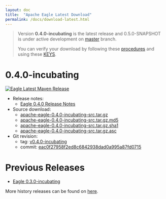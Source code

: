 ```yaml
---
layout: doc
title:  "Apache Eagle Latest Download" 
permalink: /docs/download-latest.html
---
```


> Version **0.4.0-incubating** is the latest release and 0.5.0-SNAPSHOT is under active development on [master](https://github.com/apache/eagle/tree/master) branch.
>
> You can verify your download by following these [procedures](https://www.apache.org/info/verification.html) and using these [KEYS](https://dist.apache.org/repos/dist/release/eagle/KEYS).

# 0.4.0-incubating

[![Eagle Latest Maven Release](https://maven-badges.herokuapp.com/maven-central/org.apache.eagle/eagle-parent/badge.svg)](http://search.maven.org/#search%7Cga%7C1%7Cg%3A%22org.apache.eagle%22%20AND%20a%3A%22eagle-parent%22)

* Release notes: 
	* [Eagle 0.4.0 Release Notes](https://git-wip-us.apache.org/repos/asf?p=eagle.git;a=blob_plain;f=CHANGELOG.txt;hb=refs/tags/v0.4.0-incubating)
* Source download: 
	* [apache-eagle-0.4.0-incubating-src.tar.gz](http://www.apache.org/dyn/closer.cgi?path=/incubator/eagle/apache-eagle-0.4.0-incubating)
	* [apache-eagle-0.4.0-incubating-src.tar.gz.md5](https://dist.apache.org/repos/dist/release/eagle/apache-eagle-0.4.0-incubating/apache-eagle-0.4.0-incubating-src.tar.gz.md5)
	* [apache-eagle-0.4.0-incubating-src.tar.gz.sha1](https://dist.apache.org/repos/dist/release/eagle/apache-eagle-0.4.0-incubating/apache-eagle-0.4.0-incubating-src.tar.gz.sha1)
	* [apache-eagle-0.4.0-incubating-src.tar.gz.asc](https://dist.apache.org/repos/dist/release/eagle/apache-eagle-0.4.0-incubating/apache-eagle-0.4.0-incubating-src.tar.gz.asc)
* Git revision: 
	* tag: [v0.4.0-incubating](https://git-wip-us.apache.org/repos/asf?p=eagle.git;a=commit;h=refs/tags/v0.4.0-incubating)
	* commit: [eac0f27958f2ed8c6842938dad0a995a87fd0715](https://git-wip-us.apache.org/repos/asf?p=eagle.git;a=commit;h=eac0f27958f2ed8c6842938dad0a995a87fd0715)

# Previous Releases

* [Eagle 0.3.0-incubating](/docs/download.html#0.3.0-incubating)

More history releases can be found on [here](/docs/download.html).
